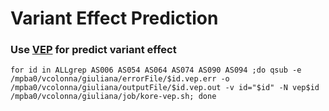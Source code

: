# Variant Effect Prediction

### Use [VEP](jobs/kore-vep.sh) for predict variant effect

```
for id in ALLgrep AS006 AS054 AS064 AS074 AS090 AS094 ;do qsub -e /mpba0/vcolonna/giuliana/errorFile/$id.vep.err -o /mpba0/vcolonna/giuliana/outputFile/$id.vep.out -v id="$id" -N vep$id /mpba0/vcolonna/giuliana/job/kore-vep.sh; done
```
